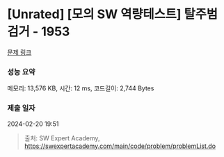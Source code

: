 # [Unrated] [모의 SW 역량테스트] 탈주범 검거 - 1953 

[문제 링크](https://swexpertacademy.com/main/code/problem/problemDetail.do?contestProbId=AV5PpLlKAQ4DFAUq) 

### 성능 요약

메모리: 13,576 KB, 시간: 12 ms, 코드길이: 2,744 Bytes

### 제출 일자

2024-02-20 19:51



> 출처: SW Expert Academy, https://swexpertacademy.com/main/code/problem/problemList.do